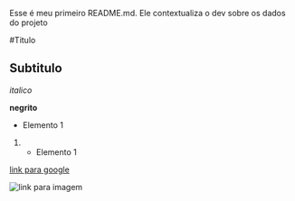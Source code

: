 Esse é meu primeiro README.md. Ele contextualiza o dev sobre os dados do projeto

#Titulo

## Subtitulo

*italico*

**negrito**

- Elemento 1

1) - Elemento 1

[link para google](http://www.google.com.br)

![link para imagem](https://palmeirasonline.com/wp-content/uploads/2021/10/simbolo-ultimas-palmeiras-696x385.png)
